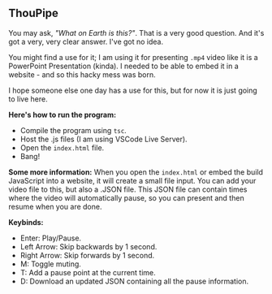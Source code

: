 ## ThouPipe
You may ask, *"What on Earth is this?"*. That is a very good question. And it's got a very, very clear answer. I've got no idea.

You might find a use for it; I am using it for presenting `.mp4` video like it is a PowerPoint Presentation (kinda). I needed to be able to embed it in a website - and so this hacky mess was born.

I hope someone else one day has a use for this, but for now it is just going to live here.

**Here's how to run the program:**

 - Compile the program using `tsc`.
 - Host the .js files (I am using VSCode Live Server).
 - Open the `index.html` file.
 - Bang!

**Some more information:**
When you open the `index.html` or embed the build JavaScript into a website, it will create a small file input. You can add your video file to this, but also a .JSON file. This JSON file can contain times where the video will automatically pause, so you can present and then resume when you are done.

**Keybinds:**

 - Enter: Play/Pause.
 - Left Arrow: Skip backwards by 1 second.
 - Right Arrow: Skip forwards by 1 second.
 - M: Toggle muting.
 - T: Add a pause point at the current time.
 - D: Download an updated JSON containing all the pause information.